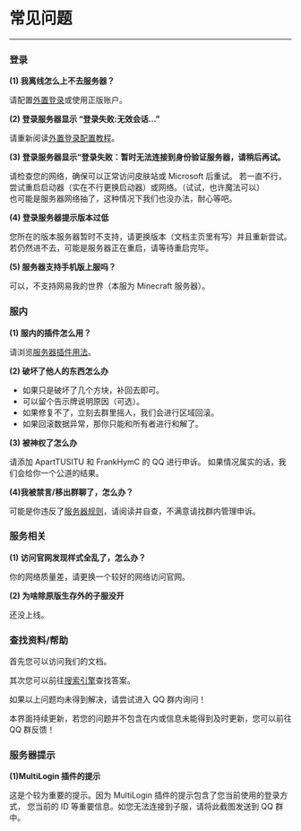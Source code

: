 # 常见问题

-----

### 登录
**(1) 我离线怎么上不去服务器？**

请配置[外置登录](client/auth/config.md)或使用正版账户。

**(2) 登录服务器显示 “登录失败:无效会话…”**

请重新阅读[外置登录配置教程](client/auth/config.md)。

**(3) 登录服务器显示“登录失败：暂时无法连接到身份验证服务器，请稍后再试。**

请检查您的网络，确保可以正常访问皮肤站或 Microsoft 后重试。
若一直不行，尝试重启启动器（实在不行更换启动器）或网络。（试试，也许魔法可以）<br/>
也可能是服务器网络抽了，这种情况下我们也没办法，耐心等吧。

**(4) 登录服务器提示版本过低**

您所在的版本服务器暂时不支持，请更换版本（文档主页里有写）并且重新尝试。
若仍然进不去，可能是服务器正在重启，请等待重启完毕。

**(5) 服务器支持手机版上服吗？**

可以，不支持网易我的世界（本服为 Minecraft 服务器）。

### 服内

**(1) 服内的插件怎么用？**

请浏览[服务器插件用法](server/plugin/help.md)。

**(2) 破坏了他人的东西怎么办**
 
* 如果只是破坏了几个方块，补回去即可。
* 可以留个告示牌说明原因（可选）。
* 如果修复不了，立刻去群里摇人，我们会进行区域回滚。
* 如果回滚数据异常，那你只能和所有者进行和解了。

**(3) 被神权了怎么办**

请添加 ApartTUSITU 和 FrankHymC 的 QQ 进行申诉。
如果情况属实的话，我们会给你一个公道的结果。

**(4)我被禁言/移出群聊了，怎么办？**

可能是你违反了[服务器规则](server/rule/server-rules.md)，请阅读并自查，不满意请找群内管理申诉。

### 服务相关

**(1) 访问官网发现样式全乱了，怎么办？**

你的网络质量差，请更换一个较好的网络访问官网。

**(2) 为啥除原版生存外的子服没开**

还没上线。

### 查找资料/帮助

首先您可以访问我们的文档。

其次您可以前往[搜索引擎](https://cn.bing.com)查找答案。

如果以上问题均未得到解决，请尝试进入 QQ 群内询问！

本界面持续更新，若您的问题并不包含在内或信息未能得到及时更新，您可以前往 QQ 群反馈！

### 服务器提示

**(1)MultiLogin 插件的提示**

这是个较为重要的提示。因为 MultiLogin 插件的提示包含了您当前使用的登录方式，
您当前的 ID 等重要信息。如您无法连接到子服，请将此截图发送到 QQ 群中。
